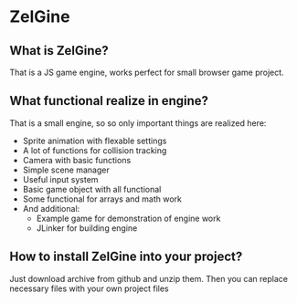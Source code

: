 # ZelGine

## What is ZelGine?
That is a JS game engine, works perfect for small browser game project.

## What functional realize in engine?
That is a small engine, so so only important things are realized here:
* Sprite animation with flexable settings
* A lot of functions for collision tracking
* Camera with basic functions
* Simple scene manager
* Useful input system
* Basic game object with all functional
* Some functional for arrays and math work
* And additional:
    * Example game for demonstration of engine work
    * JLinker for building engine

## How to install ZelGine into your project?
Just download archive from github and unzip them. Then you can replace necessary files with your own project files
